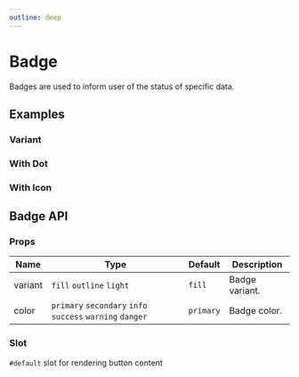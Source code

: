 ```yaml
---
outline: deep
---
```


<script setup lang="ts">
import BadgeDot from './demo/badge/badge-dot.vue'
import BadgeVariant from './demo/badge/badge-variant.vue'
import BadgeIcon from './demo/badge/badge-icon.vue'
</script>

# Badge

Badges are used to inform user of the status of specific data.

## Examples

### Variant

<!--@include: ./demo/badge/badge-variant.md-->

### With Dot

<!--@include: ./demo/badge/badge-dot.md-->

### With Icon

<!--@include: ./demo/badge/badge-icon.md-->

## Badge API

### Props

| Name    | Type                                                      | Default   | Description    |
| ------- | --------------------------------------------------------- | --------- | -------------- |
| variant | `fill` `outline` `light`                                  | `fill`    | Badge variant. |
| color   | `primary` `secondary` `info` `success` `warning` `danger` | `primary` | Badge color.   |

### Slot

`#default` slot for rendering button content
